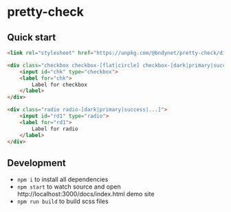 # pretty-check

## Quick start

```html
<link rel="stylesheet" href="https://unpkg.com/@bndynet/pretty-check/dist/pretty-check.css">

<div class="checkbox checkbox-[flat|circle] checkbox-[dark|primary|success|...]">
    <input id="chk" type="checkbox">
    <label for="chk">
        Label for checkbox
    </label>
</div>

<div class="radio radio-[dark|primary|success|...]">
    <input id="rd1" type="radio">
    <label for="rd1">
        Label for radio
    </label>
</div>
```

## Development

- `npm i` to install all dependencies
- `npm start` to watch source and open http://localhost:3000/docs/index.html demo site
- `npm run build` to build scss files
